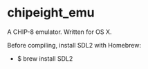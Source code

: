 # chipeight_emu

A CHIP-8 emulator. Written for OS X.

Before compiling, install SDL2 with Homebrew:
  * $ brew install SDL2
